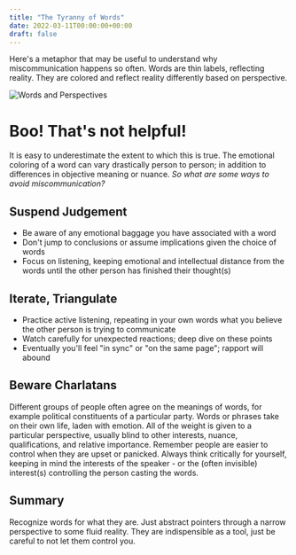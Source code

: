 ```yaml
---
title: "The Tyranny of Words"
date: 2022-03-11T00:00:00+00:00
draft: false
---
```

Here's a metaphor that may be useful to understand why miscommunication happens so often. 
Words are thin labels, reflecting reality. 
They are colored and reflect reality differently based on perspective.

![Words and Perspectives](/images/ConfettiEyes.png)

# Boo! That's not helpful!
It is easy to underestimate the extent to which this is true. 
The emotional coloring of a word can vary drastically person to person; in addition to differences in objective meaning or nuance. 
*So what are some ways to avoid miscommunication?*

## Suspend Judgement
* Be aware of any emotional baggage you have associated with a word
* Don't jump to conclusions or assume implications given the choice of words
* Focus on listening, keeping emotional and intellectual distance from the words until the other person has finished their thought(s)

## Iterate, Triangulate
* Practice active listening, repeating in your own words what you believe the other person is trying to communicate
* Watch carefully for unexpected reactions; deep dive on these points
* Eventually you'll feel "in sync" or "on the same page"; rapport will abound

## Beware Charlatans
Different groups of people often agree on the meanings of words, for example political constituents of a particular party. 
Words or phrases take on their own life, laden with emotion. 
All of the weight is given to a particular perspective, usually blind to other interests, nuance, qualifications, and relative importance. 
Remember people are easier to control when they are upset or panicked. 
Always think critically for yourself, keeping in mind the interests of the speaker - or the (often invisible) interest(s) controlling the person casting the words. 

## Summary

Recognize words for what they are. 
Just abstract pointers through a narrow perspective to some fluid reality. 
They are indispensible as a tool, just be careful to not let them control you.

